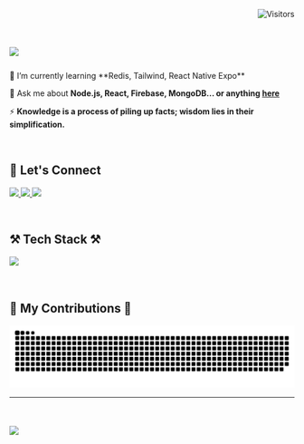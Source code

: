 <div align="right">
    
![Visitors](https://api.visitorbadge.io/api/visitors?path=https%3A%2F%2Fgithub.com%2FGlobski%2FGlobski%2F&label=VISITORS&countColor=%232ccce4)

</div>

<h1 align="left">
    <img src="https://readme-typing-svg.herokuapp.com/?font=Righteous&size=30&center=false&vCenter=true&width=500&height=70&duration=3100&lines=Hi,+I'm+Gloria+Ogunsemore👋;Welcome+to+my+GitHub+Profile;" />
</h1>

<p align="left">
 🌱 I’m currently learning **Redis, Tailwind, React Native Expo**

 💬 Ask me about **Node.js, React, Firebase, MongoDB... or anything [here](https://github.com/Globski/Globski/issues)**

 ⚡ **Knowledge is a process of piling up facts; wisdom lies in their simplification.**
 </p>
<br \>

 <h2 align="left">🥂 Let's Connect </h2>
<p align="left"> 
  <a href="mailto:gloria.ogunsemore@gmail.com">
    <img src="https://img.shields.io/badge/Gmail-333333?style=for-the-badge&logo=gmail&logoColor=red" />
  </a>
  <a href="https://www.linkedin.com/in/gloria-ogunsemore-133b74286/" target="_blank">
    <img src="https://img.shields.io/badge/LinkedIn-0077B5?style=for-the-badge&logo=linkedin&logoColor=white" target="_blank" />
  </a>
  <a href="https://github.com/Globski/My-Projects/tree/main" target="_blank">
     <img src="https://img.shields.io/badge/Portfolio-FF5722?style=for-the-badge&logo=todoist&logoColor=white" target="_blank" /> 
      <!-- sqlite, safari, google-chrome are other good icon options -->
  </a>

</p>
<br \>

<h2 align="left">⚒️ Tech Stack ⚒️</h2>
<p align="left">
        <img src="https://skillicons.dev/icons?i=nodejs,github,python,javascript,typescript,express,firebase,mongodb,c,java,react,r,bootstrap,mui,mysql,flask,html,css,vscode,figma,git" />
    
</p>
<br \>

<p align="left">
  <h2>🐍 My Contributions 🐍</h2>
    
<img alt="snake eating my contributions" src="https://raw.githubusercontent.com/salesp07/salesp07/output/github-contribution-grid-snake.svg" />
</p>
<hr>
<h1 align=left">
    <img src="https://readme-typing-svg.herokuapp.com/?font=Righteous&size=30&center=false&vCenter=true&width=500&height=70&duration=3100&lines=I'm+always+down+to+collab+:);Thanks+for+visiting!+✌️;shoot+me+a+message+on+Linkedin!" />
</h1>

